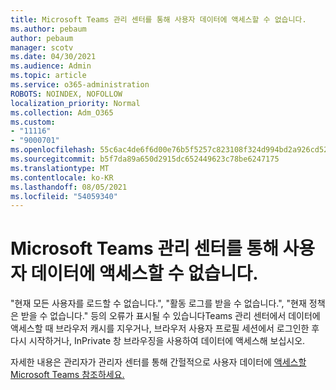 ```yaml
---
title: Microsoft Teams 관리 센터를 통해 사용자 데이터에 액세스할 수 없습니다.
ms.author: pebaum
author: pebaum
manager: scotv
ms.date: 04/30/2021
ms.audience: Admin
ms.topic: article
ms.service: o365-administration
ROBOTS: NOINDEX, NOFOLLOW
localization_priority: Normal
ms.collection: Adm_O365
ms.custom:
- "11116"
- "9000701"
ms.openlocfilehash: 55c6ac4de6f6d00e76b5f5257c823108f324d994bd2a926cd52ba6dfa6158b4a
ms.sourcegitcommit: b5f7da89a650d2915dc652449623c78be6247175
ms.translationtype: MT
ms.contentlocale: ko-KR
ms.lasthandoff: 08/05/2021
ms.locfileid: "54059340"
---
```

# <a name="cant-access-user-data-via-the-microsoft-teams-admin-center"></a>Microsoft Teams 관리 센터를 통해 사용자 데이터에 액세스할 수 없습니다.

"현재 모든 사용자를 로드할 수 없습니다.", "활동 로그를 받을 수 없습니다.", "현재 정책은 받을 수 없습니다." 등의 오류가 표시될 수 있습니다Teams 관리 센터에서 데이터에 액세스할 때 브라우저 캐시를 지우거나, 브라우저 사용자 프로필 세션에서 로그인한 후 다시 시작하거나, InPrivate 창 브라우징을 사용하여 데이터에 액세스해 보십시오. 

자세한 내용은 관리자가 관리자 센터를 통해 간헐적으로 사용자 데이터에 [액세스할 Microsoft Teams 참조하세요.](https://docs.microsoft.com/microsoftteams/troubleshoot/teams-administration/cannot-access-admin-center)